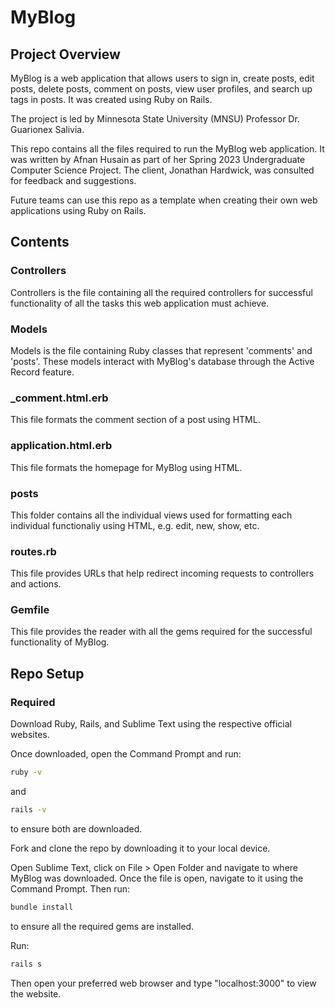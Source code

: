 # MyBlog

## Project Overview

MyBlog is a web application that allows users to sign in, create posts, edit posts, delete posts, comment on posts, view user profiles, and search up tags in posts. It was created using Ruby on Rails.

The project is led by Minnesota State University (MNSU) Professor Dr. Guarionex Salivia.

This repo contains all the files required to run the MyBlog web application. It was written by Afnan Husain as part of her Spring 2023 Undergraduate Computer Science Project. The client, Jonathan Hardwick, was consulted for feedback and suggestions. 

Future teams can use this repo as a template when creating their own web applications using Ruby on Rails. 

## Contents 

### Controllers

Controllers is the file containing all the required controllers for successful functionality of all the tasks this web application must achieve. 

### Models 

Models is the file containing Ruby classes that represent 'comments' and 'posts'. These models interact with MyBlog's database through the Active Record feature.

### \_comment.html.erb

This file formats the comment section of a post using HTML.

### application.html.erb

This file formats the homepage for MyBlog using HTML.

### posts 

This folder contains all the individual views used for formatting each individual functionaliy using HTML, e.g. edit, new, show, etc.

### routes.rb

This file provides URLs that help redirect incoming requests to controllers and actions. 

### Gemfile

This file provides the reader with all the gems required for the successful functionality of MyBlog.

## Repo Setup

### Required

Download Ruby, Rails, and Sublime Text using the respective official websites. 

Once downloaded, open the Command Prompt and run:
```bash
ruby -v
```
and
```bash
rails -v
```
to ensure both are downloaded.

Fork and clone the repo by downloading it to your local device. 

Open Sublime Text, click on File > Open Folder and navigate to where MyBlog was downloaded. Once the file is open, navigate to it using the Command Prompt. Then run:

```bash
bundle install
```

to ensure all the required gems are installed. 

Run:
```bash
rails s
```

Then open your preferred web browser and type "localhost:3000" to view the website. 



